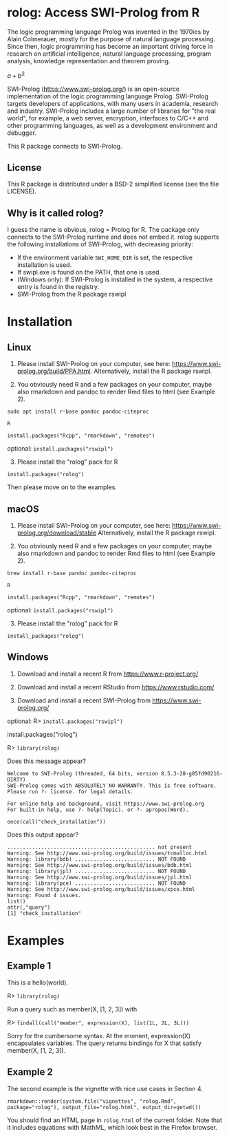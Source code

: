 # rolog: Access SWI-Prolog from R

The logic programming language Prolog was invented in the 1970ies by Alain
Colmerauer, mostly for the purpose of natural language processing. Since then,
logic programming has become an important driving force in research on artificial
intelligence, natural language processing, program analysis, knowledge
representation and theorem proving. 

$a + b^2$

SWI-Prolog (https://www.swi-prolog.org/) is an open-source implementation of the
logic programming language Prolog. SWI-Prolog targets developers of applications,
with many users in academia, research and industry. SWI-Prolog includes a 
large number of libraries for "the real world", for example, a web server,
encryption, interfaces to C/C++ and other programming languages, as well as a
development environment and debugger.

This R package connects to SWI-Prolog.

## License

This R package is distributed under a BSD-2 simplified license (see the file LICENSE).

## Why is it called rolog?

I guess the name is obvious, rolog = Prolog for R. The package only connects to the
SWI-Prolog runtime and does not embed it. rolog supports the following installations
of SWI-Prolog, with decreasing priority:

* If the environment variable `SWI_HOME_DIR` is set, the respective installation is
  used.
* If swipl.exe is found on the PATH, that one is used.
* (Windows only): If SWI-Prolog is installed in the system, a respective entry is
  found in the registry.
* SWI-Prolog from the R package rswipl

# Installation

## Linux

1. Please install SWI-Prolog on your computer, see here: https://www.swi-prolog.org/build/PPA.html.
   Alternatively, install the R package rswipl.

2. You obviously need R and a few packages on your computer, maybe also rmarkdown and pandoc
   to render Rmd files to html (see Example 2).

`sudo apt install r-base pandoc pandoc-citeproc`

`R`

`install.packages("Rcpp", "rmarkdown", "remotes")`

optional: `install.packages("rswipl")`

3. Please install the "rolog" pack for R

`install.packages("rolog")`

Then please move on to the examples.

## macOS

1. Please install SWI-Prolog on your computer, see here: https://www.swi-prolog.org/download/stable
   Alternatively, install the R package rswipl.

2. You obviously need R and a few packages on your computer, maybe also rmarkdown and pandoc 
   to render Rmd files to html (see Example 2).

`brew install r-base pandoc pandoc-citeproc`

`R`

`install.packages("Rcpp", "rmarkdown", "remotes")`

optional: `install.packages("rswipl")`

3. Please install the "rolog" pack for R

`install_packages("rolog")`

## Windows

1. Download and install a recent R from https://www.r-project.org/

2. Download and install a recent RStudio from https://www.rstudio.com/

3. Download and install a recent SWI-Prolog from https://www.swi-prolog.org/

optional: R> `install.packages("rswipl")`

install.packages("rolog")

R> `library(rolog)`

Does this message appear?

````
Welcome to SWI-Prolog (threaded, 64 bits, version 8.5.3-28-g85fd90216-DIRTY)
SWI-Prolog comes with ABSOLUTELY NO WARRANTY. This is free software.
Please run ?- license. for legal details.

For online help and background, visit https://www.swi-prolog.org
For built-in help, use ?- help(Topic). or ?- apropos(Word).
````

`once(call("check_installation"))`

Does this output appear?

````
................................................ not present
Warning: See http://www.swi-prolog.org/build/issues/tcmalloc.html
Warning: library(bdb) .......................... NOT FOUND
Warning: See http://www.swi-prolog.org/build/issues/bdb.html
Warning: library(jpl) .......................... NOT FOUND
Warning: See http://www.swi-prolog.org/build/issues/jpl.html
Warning: library(pce) .......................... NOT FOUND
Warning: See http://www.swi-prolog.org/build/issues/xpce.html
Warning: Found 4 issues.
list()
attr(,"query")
[1] "check_installation"
````

# Examples

## Example 1

This is a hello(world).

R> `library(rolog)`

Run a query such as member(X, [1, 2, 3]) with 

R> `findall(call("member", expression(X), list(1L, 2L, 3L)))`

Sorry for the cumbersome syntax. At the moment, expression(X) encapsulates variables. The query 
returns bindings for X that satisfy member(X, [1, 2, 3]).

## Example 2

The second example is the vignette with nice use cases in Section 4.

`rmarkdown::render(system.file("vignettes", "rolog.Rmd", package="rolog"), output_file="rolog.html", output_dir=getwd())`

You should find an HTML page in `rolog.html` of the current folder. Note that it includes equations with MathML, which look
best in the Firefox browser.
